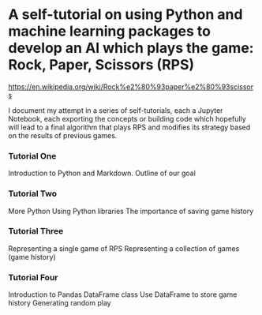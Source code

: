 # A self-tutorial on using Python and machine learning packages to develop an AI which plays the game: Rock, Paper, Scissors (RPS)
https://en.wikipedia.org/wiki/Rock%e2%80%93paper%e2%80%93scissors

I document my attempt in a series of self-tutorials, each a Jupyter Notebook, each exporting the concepts or building code which hopefully will lead to a final algorithm that plays RPS and modifies its strategy based on the results of previous games.

### Tutorial One
Introduction to Python and Markdown. 
Outline of our goal

### Tutorial Two
More Python
Using Python libraries
The importance of saving game history

### Tutorial Three
Representing a single game of RPS
Representing a collection of games (game history)

### Tutorial Four
Introduction to Pandas DataFrame class
Use DataFrame to store game history
Generating random play

